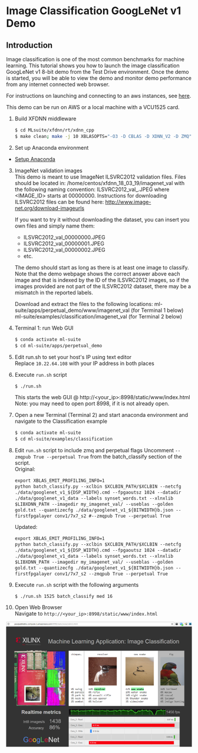 # Image Classification GoogLeNet v1 Demo

## Introduction
Image classification is one of the most common benchmarks for machine learning. This tutorial shows you how to launch the image classification GoogLeNet v1 8-bit demo from the Test Drive environment.  Once the demo is started, you will be able to view the demo and monitor demo performance from any internet connected web browser.

For instructions on launching and connecting to an aws instances, see [here][].

This demo can be run on AWS or a local machine with a VCU1525 card.

1. Build XFDNN middleware
    ```sh
    $ cd MLsuite/xfdnn/rt/xdnn_cpp  
    $ make clean; make -j 10 XBLASOPTS="-O3 -D CBLAS -D XDNN_V2 -D ZMQ"  
    ```

2. Set up Anaconda environment  
  - [Setup Anaconda][]

3. ImageNet validation images  
    This demo is meant to use ImageNet ILSVRC2012 validation files.  Files should be located in: /home/centos/xfdnn_18_03_19/imagenet_val with the following naming convention: ILSVRC2012_val_<IMAGE ID>.JPEG where <IMAGE_ID> starts at 00000000.  Instructions for downloading ILSVRC2012 files can be found here: http://www.image-net.org/download-imageurls

    If you want to try it without downloading the dataset, you can insert you own files and simply name them:
    - ILSVRC2012_val_00000000.JPEG
    - ILSVRC2012_val_00000001.JPEG
    - ILSVRC2012_val_00000002.JPEG
    - etc.

    The demo should start as long as there is at least one image to classify. Note that the demo webpage shows the correct answer above each image and that is indexed by the ID of the ILSVRC2012 images, so if the images provided are not part of the ILSVRC2012 dataset, there may be a mismatch in the reported labels.

    Download and extract the files to the following locations:
    ml-suite/apps/perpetual_demo/www/imagenet_val (for Terminal 1 below)  
    ml-suite/examples/classification/imagenet_val (for Terminal 2 below)  

4. Terminal 1: run Web GUI  
    ```sh
    $ conda activate ml-suite
    $ cd ml-suite/apps/perpetual_demo
    ```

5. Edit run.sh to set your host's IP using text editor   
    Replace `10.22.64.108` with your IP address in both places

6. Execute `run.sh` script
    ```sh
    $ ./run.sh
    ```
    This starts the web GUI @ http://<your_ip>:8998/static/www/index.html  
    Note: you may need to open port 8998, if it is not already open.

7. Open a new Terminal (Terminal 2) and start anaconda environment and navigate to the Classification example
    ```sh
    $ conda activate ml-suite
    $ cd ml-suite/examples/classification
    ```

8. Edit `run.sh` script to include zmq and perpetual flags
    Uncomment `--zmqpub True --perpetual True` from the batch_classify section of the script.   
    Original:
    ```
    export XBLAS_EMIT_PROFILING_INFO=1
    python batch_classify.py --xclbin $XCLBIN_PATH/$XCLBIN --netcfg ./data/googlenet_v1_${DSP_WIDTH}.cmd --fpgaoutsz 1024 --datadir ./data/googlenet_v1_data --labels synset_words.txt --xlnxlib $LIBXDNN_PATH --imagedir my_imagenet_val/ --useblas --golden gold.txt --quantizecfg ./data/googlenet_v1_${BITWIDTH}b.json --firstfpgalayer conv1/7x7_s2 #--zmqpub True --perpetual True
    ```
    Updated:
    ```
    export XBLAS_EMIT_PROFILING_INFO=1
    python batch_classify.py --xclbin $XCLBIN_PATH/$XCLBIN --netcfg ./data/googlenet_v1_${DSP_WIDTH}.cmd --fpgaoutsz 1024 --datadir ./data/googlenet_v1_data --labels synset_words.txt --xlnxlib $LIBXDNN_PATH --imagedir my_imagenet_val/ --useblas --golden gold.txt --quantizecfg ./data/googlenet_v1_${BITWIDTH}b.json --firstfpgalayer conv1/7x7_s2 --zmqpub True --perpetual True
    ```

9. Execute `run.sh` script with the following arguments
    ```
    $ ./run.sh 1525 batch_classify med 16   
    ```

10. Open Web Browser  
    Navigate to `http://<your_ip>:8998/static/www/index.html`

![](../../docs/tutorials/img/image_classification.png)



[here]: ../../docs/tutorials/aws-f1-launching.md
[Setup Anaconda]: ../../docs/tutorials/anaconda.md
